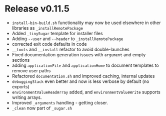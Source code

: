 # Release v0.11.5

- `install-bin-build.sh` functionality may now be used elsewhere in other libraries as `_installRemotePackage`
- Added `_tinySugar` template for installer files
- Adding `--user` and `--header` to `_installRemotePackage`
- corrected exit code defaults in code
- `__tools` and `__install` refactor to avoid double-launches
- Fixed documentation generation issues with `argument` and empty sections
- adding `applicationFile` and `applicationHome` to document templates to remove user paths
- Refactored `documentation.sh` and improved caching, internal updates
- `debuggingStack` even better and now is less verbose by default (no exports) 
- `environmentValueReadArray` added, and `environmentValueWrite` supports writing arrays.
- Improved `_arguments` handling - getting closer.
- `_clean` now part of `_sugar.sh`
